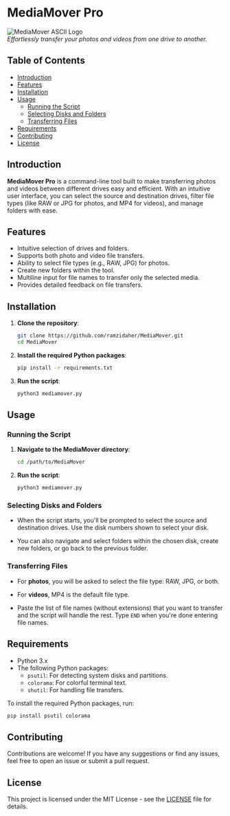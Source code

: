 
# MediaMover Pro

![MediaMover ASCII Logo](https://via.placeholder.com/728x90.png?text=MediaMover+Pro)  
*Effortlessly transfer your photos and videos from one drive to another.*

## Table of Contents
- [Introduction](#introduction)
- [Features](#features)
- [Installation](#installation)
- [Usage](#usage)
  - [Running the Script](#running-the-script)
  - [Selecting Disks and Folders](#selecting-disks-and-folders)
  - [Transferring Files](#transferring-files)
- [Requirements](#requirements)
- [Contributing](#contributing)
- [License](#license)

## Introduction

**MediaMover Pro** is a command-line tool built to make transferring photos and videos between different drives easy and efficient. With an intuitive user interface, you can select the source and destination drives, filter file types (like RAW or JPG for photos, and MP4 for videos), and manage folders with ease.

## Features
- Intuitive selection of drives and folders.
- Supports both photo and video file transfers.
- Ability to select file types (e.g., RAW, JPG) for photos.
- Create new folders within the tool.
- Multiline input for file names to transfer only the selected media.
- Provides detailed feedback on file transfers.

## Installation

1. **Clone the repository**:
    ```bash
    git clone https://github.com/ramzidaher/MediaMover.git
    cd MediaMover
    ```

2. **Install the required Python packages**:
    ```bash
    pip install -r requirements.txt
    ```

3. **Run the script**:
    ```bash
    python3 mediamover.py
    ```

## Usage

### Running the Script

1. **Navigate to the MediaMover directory**:
    ```bash
    cd /path/to/MediaMover
    ```

2. **Run the script**:
    ```bash
    python3 mediamover.py
    ```

### Selecting Disks and Folders

- When the script starts, you'll be prompted to select the source and destination drives. Use the disk numbers shown to select your disk.
  
- You can also navigate and select folders within the chosen disk, create new folders, or go back to the previous folder.

### Transferring Files

- For **photos**, you will be asked to select the file type: RAW, JPG, or both.
  
- For **videos**, MP4 is the default file type.
  
- Paste the list of file names (without extensions) that you want to transfer and the script will handle the rest. Type `END` when you're done entering file names.

## Requirements
- Python 3.x
- The following Python packages:
  - `psutil`: For detecting system disks and partitions.
  - `colorama`: For colorful terminal text.
  - `shutil`: For handling file transfers.

To install the required Python packages, run:
```bash
pip install psutil colorama
```

## Contributing
Contributions are welcome! If you have any suggestions or find any issues, feel free to open an issue or submit a pull request.

## License
This project is licensed under the MIT License - see the [LICENSE](LICENSE) file for details.
